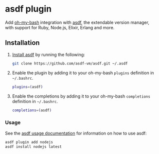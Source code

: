 # asdf plugin

Add [oh-my-bash](https://ohmybash.github.io) integration with [asdf](https://github.com/asdf-vm/asdf), the extendable version manager, with support for Ruby, Node.js, Elixir, Erlang and more.

## Installation

1. [Install asdf](https://github.com/asdf-vm/asdf#setup) by running the following:
    ``` bash
    git clone https://github.com/asdf-vm/asdf.git ~/.asdf
    ```

2. Enable the plugin by adding it to your oh-my-bash `plugins` definition in `~/.bashrc`.
    ``` sh
    plugins=(asdf)
    ```

2. Enable the completions by adding it to your oh-my-bash `completions` definition in `~/.bashrc`.
    ``` sh
    completions=(asdf)
    ```

### Usage

See the [asdf usage documentation](https://github.com/asdf-vm/asdf#usage) for information on how to use asdf:

``` bash
asdf plugin add nodejs
asdf install nodejs latest
```
